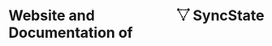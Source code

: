 <h1 style="display:flex;">Website and Documentation of <img src="/img/SyncStateLogoBlack.svg" style="margin-right:5px;max-height:30px;" width="27px" alt="SyncState Dark Logo"> SyncState</h1>
